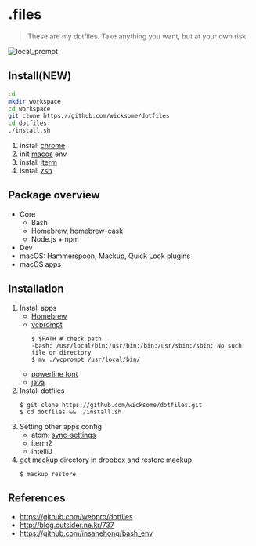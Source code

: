 # .files

> These are my dotfiles. Take anything you want, but at your own risk.

![local_prompt](https://user-images.githubusercontent.com/5036939/27002254-f4435aba-4e17-11e7-8237-10a7f5bdccc7.png)


## Install(NEW)

```bash
cd
mkdir workspace
cd workspace
git clone https://github.com/wicksome/dotfiles
cd dotfiles
./install.sh
```

1. install [chrome](https://www.google.com/chrome/)
2. init [macos](https://github.com/wicksome/dotfiles/tree/master/macos) env
3. install [iterm](https://www.iterm2.com)
4. isntall [zsh](https://ohmyz.sh)


## Package overview

- Core
  - Bash
  - Homebrew, homebrew-cask
  - Node.js + npm
- Dev
- macOS: Hammerspoon, Mackup, Quick Look plugins
- macOS apps

## Installation

1. Install apps
    - [Homebrew](https://brew.sh/index_ko)
    - [vcprompt](https://github.com/djl/vcprompt)
        ```
        $ $PATH # check path
        -bash: /usr/local/bin:/usr/bin:/bin:/usr/sbin:/sbin: No such file or directory
        $ mv ./vcprompt /usr/local/bin/
        ```
    - [powerline font](https://github.com/powerline/fonts.git)
    - [java](https://stackoverflow.com/questions/24342886/how-to-install-java-8-on-mac)
2. Install dotfiles
    ```
    $ git clone https://github.com/wicksome/dotfiles.git
    $ cd dotfiles && ./install.sh
    ```
3. Setting other apps config
    - atom: [sync-settings](https://atom.io/packages/sync-settings)
    - iterm2
    - intelliJ
4. get mackup directory in dropbox and restore mackup
    ```
    $ mackup restore
    ```

## References

- https://github.com/webpro/dotfiles
- http://blog.outsider.ne.kr/737
- https://github.com/insanehong/bash_env
